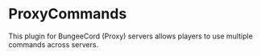 # ProxyCommands
This plugin for BungeeCord (Proxy) servers allows players to use multiple commands across servers.

